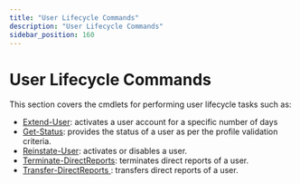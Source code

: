 ```yaml
---
title: "User Lifecycle Commands"
description: "User Lifecycle Commands"
sidebar_position: 160
---
```


# User Lifecycle Commands

This section covers the cmdlets for performing user lifecycle tasks such as:

- [Extend-User](/docs/directorymanager/11.0/managementshell/userlifecycle/extenduser.md):
  activates a user account for a specific number of days
- [Get-Status](/docs/directorymanager/11.0/managementshell/userlifecycle/getstatus.md):
  provides the status of a user as per the profile validation criteria.
- [Reinstate-User](/docs/directorymanager/11.0/managementshell/userlifecycle/reinstateuser.md):
  activates or disables a user.
- [Terminate-DirectReports](/docs/directorymanager/11.0/managementshell/userlifecycle/terminatedirectreports.md):
  terminates direct reports of a user.
- [Transfer-DirectReports ](/docs/directorymanager/11.0/managementshell/userlifecycle/transferdirectreports.md):
  transfers direct reports of a user.

